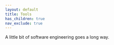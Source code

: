 ```yaml
---
layout: default
title: Tools
has_children: true
nav_exclude: true
---
```


A little bit of software engineering goes a long way.


